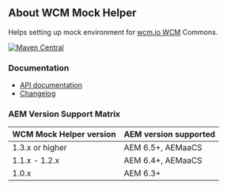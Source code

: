 ## About WCM Mock Helper

Helps setting up mock environment for [wcm.io WCM][wcmio-wcm] Commons.

[![Maven Central](https://maven-badges.herokuapp.com/maven-central/io.wcm/io.wcm.testing.wcm-io-mock.wcm/badge.svg)](https://maven-badges.herokuapp.com/maven-central/io.wcm/io.wcm.testing.wcm-io-mock.wcm)


### Documentation

* [API documentation](apidocs/)
* [Changelog](changes-report.html)


### AEM Version Support Matrix

|WCM Mock Helper version |AEM version supported
|------------------------|----------------------
|1.3.x or higher         |AEM 6.5+, AEMaaCS
|1.1.x - 1.2.x           |AEM 6.4+, AEMaaCS
|1.0.x                   |AEM 6.3+


[wcmio-wcm]: https://wcm.io/wcm/
